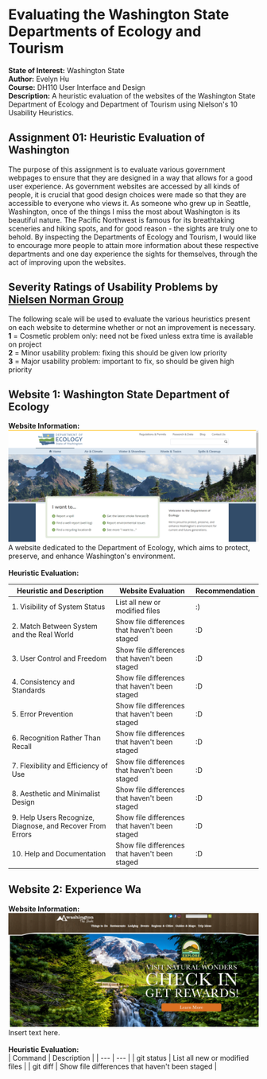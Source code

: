 # Evaluating the Washington State Departments of Ecology and Tourism
**State of Interest:** Washington State  
**Author:** Evelyn Hu  
**Course:** DH110 User Interface and Design  
**Description:** A heuristic evaluation of the websites of the Washington State Department of Ecology and Department of Tourism using Nielson's 10 Usability Heuristics.

## Assignment 01: Heuristic Evaluation of Washington
The purpose of this assignment is to evaluate various government webpages to ensure that they are designed in a way that allows for a good user experience. As government websites are accessed by all kinds of people, it is crucial that good design choices were made so that they are accessible to everyone who views it. As someone who grew up in Seattle, Washington, once of the things I miss the most about Washington is its beautiful nature. The Pacific Northwest is famous for its breathtaking sceneries and hiking spots, and for good reason - the sights are truly one to behold. By inspecting the Departments of Ecology and Tourism, I would like to encourage more people to attain more information about these respective departments and one day experience the sights for themselves, through the act of improving upon the websites.  

## Severity Ratings of Usability Problems by [Nielsen Norman Group](https://www.nngroup.com/articles/how-to-rate-the-severity-of-usability-problems/)
The following scale will be used to evaluate the various heuristics present on each website to determine whether or not an improvement is necessary.  
**1** = Cosmetic problem only: need not be fixed unless extra time is available on project  
**2** = Minor usability problem: fixing this should be given low priority  
**3** = Major usability problem: important to fix, so should be given high priority

## Website 1: Washington State Department of Ecology
**Website Information:** <br>
![Screenshot of Washington State Department of Ecology Website](WAecologywebsite.PNG)  
A website dedicated to the Department of Ecology, which aims to protect, preserve, and enhance Washington's environment.
<br><br>
**Heuristic Evaluation:** <br>

| **Heuristic and Description** | **Website Evaluation** | **Recommendation** |
| --- | --- | --- |
| 1. Visibility of System Status | List all new or modified files | :) |
| 2. Match Between System and the Real World | Show file differences that haven't been staged | :D |
| 3. User Control and Freedom | Show file differences that haven't been staged | :D |
| 4. Consistency and Standards | Show file differences that haven't been staged | :D |
| 5. Error Prevention | Show file differences that haven't been staged | :D |
| 6. Recognition Rather Than Recall | Show file differences that haven't been staged | :D |
| 7. Flexibility and Efficiency of Use | Show file differences that haven't been staged | :D |
| 8. Aesthetic and Minimalist Design | Show file differences that haven't been staged | :D |
| 9. Help Users Recognize, Diagnose, and Recover From Errors | Show file differences that haven't been staged | :D |
| 10. Help and Documentation | Show file differences that haven't been staged | :D |

## Website 2: Experience Wa
**Website Information:** <br>
![Screenshot of Experience Washington Website](experienceWAwebsite.PNG)
Insert text here.
<br><br>
**Heuristic Evaluation:** <br>
| Command | Description |
| --- | --- |
| git status | List all new or modified files |
| git diff | Show file differences that haven't been staged |
